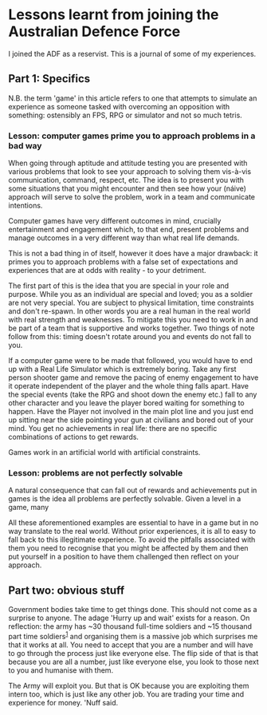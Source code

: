 # Lessons learnt from joining the Australian Defence Force

I joined the ADF as a reservist. This is a journal of some of my experiences.

## Part 1: Specifics
N.B. the term 'game' in this article refers to one that attempts to simulate an experience as someone tasked with overcoming an opposition with something: ostensibly an FPS, RPG or simulator and not so much tetris.

### Lesson: computer games prime you to approach problems in a bad way
When going through aptitude and attitude testing you are presented with various problems that look to see your approach to solving them vis-à-vis communication, command, respect, etc. The idea is to present you with some situations that you might encounter and then see how your (náive) approach will serve to solve the problem, work in a team and communicate intentions.

Computer games have very different outcomes in mind, crucially entertainment and engagement which, to that end, present problems and manage outcomes in a very different way than what real life demands.

This is not a bad thing in of itself, however it does have a major drawback: it primes you to approach problems with a false set of expectations and experiences that are at odds with reality - to your detriment.

The first part of this is the idea that you are special in your role and purpose. While you as an individual are special and loved; you as a soldier are not very special. You are subject to physical limitation, time constraints and don't re-spawn. In other words you are a real human in the real world with real strength and weaknesses. To mitigate this you need to work in and be part of a team that is supportive and works together. Two things of note follow from this: timing doesn't rotate around you and events do not fall to you.

If a computer game were to be made that followed, you would have to end up with a Real Life Simulator which is extremely boring. Take any first person shooter game and remove the pacing of enemy engagement to have it operate independent of the player and the whole thing falls apart. Have the special events (take the RPG and shoot down the enemy etc.) fall to any other character and you leave the player bored waiting for something to happen. Have the Player not involved in the main plot line and you just end up sitting near the side pointing your gun at civilians and bored out of your mind. You get no achievements in real life: there are no specific combinations of actions to get rewards.

Games work in an artificial world with artificial constraints.

### Lesson: problems are not perfectly solvable
A natural consequence that can fall out of rewards and achievements put in games is the idea all problems are perfectly solvable. Given a level in a game, many

All these aforementioned examples are essential to have in a game but in no way translate to the real world. Without prior experiences, it is all to easy to fall back to this illegitimate experience. To avoid the pitfalls associated with them you need to recognise that you might be affected by them and then put yourself in a position to have them challenged then reflect on your approach.

## Part two: obvious stuff
Government bodies take time to get things done. This should not come as a surprise to anyone. The adage 'Hurry up and wait' exists for a reason. On reflection: the army has ~30 thousand full-time soldiers and ~15 thousand part time soldiers<sup>[1][1]</sup> and organising them is a massive job which surprises me that it works at all. You need to accept that you are a number and will have to go through the process just like everyone else. The flip side of that is that because you are all a number, just like everyone else, you look to those next to you and humanise with them.

The Army will exploit you. But that is OK because you are exploiting them intern too, which is just like any other job. You are trading your time and experience for money. 'Nuff said.


[1]: http://www.defence.gov.au/budget/13-14/pbs/2013-2014_Defence_PBS_03_Defence.pdf "2013-14 Defence PBS, Page 21"
